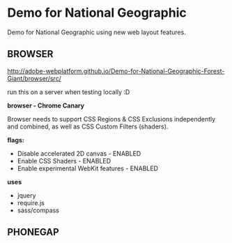 Demo for National Geographic
========================

Demo for National Geographic using new web layout features.

BROWSER
-------
http://adobe-webplatform.github.io/Demo-for-National-Geographic-Forest-Giant/browser/src/

run this on a server when testing locally :D

**browser - Chrome Canary**

Browser needs to support CSS Regions & CSS Exclusions independently and combined, as well as CSS Custom Filters (shaders).

**flags:**
* Disable accelerated 2D canvas - ENABLED
* Enable CSS Shaders - ENABLED
* Enable experimental WebKit features - ENABLED

**uses**
* jquery
* require.js
* sass/compass


PHONEGAP
--------
